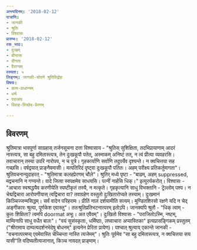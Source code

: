 ```yaml
---
अन्त्यदिनम्: '2018-02-12'
पात्राणि:
- जानकी
- श्रुतिः
- विश्वासः
प्रारम्भः: '2018-02-12'
रसः_भावः:
- दुःखम्
- बीभत्सः
- दीनता
- वैराग्यम्
रस्यता: ५
लिङ्गम्: जानकी-चोदने श्रुतिविद्रोहः
विषयः:
- काम-प्राधान्यम्
- धर्मः
- पराजयः
- विवाह-विच्छेद-प्रेरणम्

---
```


## विवरणम्
श्रुतिमात्रा भावपूर्णा साग्रहास् तर्जनसूचना दत्ता विश्वासाय - "श्रुतिस् सुशिक्षिता, तदभिप्रायाणाम् आदरं नास्त्यत्र, सा बहु दमितास्त्यत्र, तेन दुःखकूपौ पतेत्, अस्माकम् अनिष्टं तत्, न त्वं प्रीत्या व्यवहरसि। तवाचारान् तस्या उपरि नारोपय, न च पुत्रे। गृहकार्याणि सर्वाणि तदुपर्येव दृश्यन्ते। न क्वचित्तया सह गच्छसि। वर्षद्वयात् प्राङ्नैवमासीः। मत्पतिरिदं दृष्ट्वा दुःखकूपौ पतितः। अहम् परीक्ष्य प्रतिकर्तुमागता"। श्रुतिवचनान्युदाहरत् - "श्रुतिमात्रा कलहप्रेरणम् चौले"। श्रुतिर् मध्ये पृष्टा - "बाढम्, अहम् suppressed, मद्वचनानि न गण्यन्ते। वादे जित्वा स्वपक्षमेव साधयसि। पत्नीं नार्हसि धिक्।" इत्युरर्यकरोत्। विश्वासः - "आचारा स्वश्रद्धयैव करणीयेति स्पष्टीकृतं तस्यै, न मत्कृते। गृहकृत्यानि साधु विभक्तानि - ट्रॆल्लोम् पश्य। न चेद्मद्विचारा आरोपणीयास् त्वद्विचारा वा? तवाग्रहेण वस्तुतो दुःखितारोप्यते तस्याम्। दुःखमानं किञ्चिज्जन्मसिद्धम्। सर्वं वादेन परिहरामः। प्रीतिं नालं दर्शयामीति सत्यम्। मुण्डितशिरसो रक्षणे यदि न चेद् अङ्गीकारः श्रुत्या, पूर्णकेश एवास्तु"। ततः‌श्रुतिप्रतिभटनात्परम् इतोऽपि। जानक्यपि श्रुतौ - "धिक् त्वाम् - कुतः शिक्षिता? त्वमपि doormat अभूः। अत एवैवम्"। दुःखितो विश्वासः - "पराजितोऽस्मि, नष्टम्, माम्विनापि साधु वर्धेत बालः"।
"वयं सुसंस्कृताः, धर्मिष्ठाः, लघ्वाचारा अप्यास्तिका" इत्यप्रासङ्गिकम् प्रस्तुतम् ("श्रीरामाय दाम्पत्यदर्शनभेदेषु बोधनम्" इत्यनेन प्रेरिता प्रायेण)। पश्चात् श्रुत्याय् एकान्ते जानकी - "वचनात्परमप्य् एवमेवास्ति चेच्चिन्ता नास्ति त्यजेमम्"।
श्रुतिः पूर्वमेव "सा बहु दमितास्त्यत्र, न क्वचित्तया सय यासी"ति वदिष्यतीत्यजानात्, किञ्च नावदत् प्राङ्माम्। 

